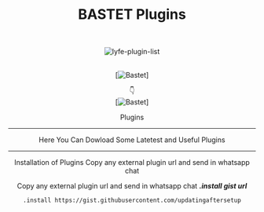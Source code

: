 
<h1 align="center"> BASTET Plugins </h1>
<div align="center">
<br /> 
<p align="center"> <img src="https://komarev.com/ghpvc/?username=xzendercage&label=Visitors%20count&color=10d9c3&style=plastic" alt="lyfe-plugin-list" /> </p>

<br> [![Bastet](https://media.giphy.com/media/Td4JkwLkmWuyfEmxZI/giphy.gif)]

 👇 
<br> [![Bastet](https://i.ibb.co/ZB10ZML/coollogo-com-16536177.png)]
  <div align="center"  
<h4 align="center">Plugins</h1>

---

Here You Can Dowload Some Latetest and Useful Plugins

---

Installation of Plugins
Copy any external plugin url and send in whatsapp chat 

Copy any external plugin url and send in whatsapp chat ***.install gist url***

```
.install https://gist.githubusercontent.com/updatingaftersetup

```
